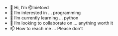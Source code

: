 - 👋 Hi, I’m @Inietovd
- 👀 I’m interested in ... programming
- 🌱 I’m currently learning ... python
- 💞️ I’m looking to collaborate on ... anything worth it
- 📫 How to reach me ... Please don't
<!---
Inietovd/Inietovd is a ✨ special ✨ repository because its `README.md` (this file) appears on your GitHub profile.
You can click the Preview link to take a look at your changes.
--->

